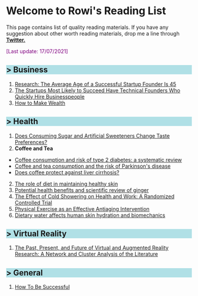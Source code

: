 <h1> Welcome to Rowi's Reading List </h1>

This page contains list of quality reading materials. If you have any suggestion about other worth reading materials, drop me a line through [**Twitter.**](https://twitter.com/rowialfata)
<p style="color:purple">[Last update: 17/07/2021]</p>

<h2 style="background-color:powderblue;"> > Business</h2>

1. [Research: The Average Age of a Successful Startup Founder Is 45](https://hbr.org/2018/07/research-the-average-age-of-a-successful-startup-founder-is-45)
2. [The Startups Most Likely to Succeed Have Technical Founders Who Quickly Hire Businesspeople](https://hbr.org/2017/11/the-startups-most-likely-to-succeed-have-technical-founders-who-quickly-hire-businesspeople)
3. [How to Make Wealth](http://www.paulgraham.com/wealth.html)


<h2 style="background-color:powderblue;"> > Health </h2>

1. [Does Consuming Sugar and Artificial Sweeteners Change Taste Preferences?](https://www.ncbi.nlm.nih.gov/pmc/articles/PMC4500487/)
2. <b> Coffee and Tea </b> <br>
  - [Coffee consumption and risk of type 2 diabetes: a systematic review](https://pubmed.ncbi.nlm.nih.gov/15998896/) <br>
  - [Coffee and tea consumption and the risk of Parkinson's disease](https://pubmed.ncbi.nlm.nih.gov/17712848/) <br>
  - [Does coffee protect against liver cirrhosis?](https://pubmed.ncbi.nlm.nih.gov/11897178/)
2. [The role of diet in maintaining healthy skin](https://www.researchgate.net/publication/330026831_The_role_of_diet_in_maintaining_healthy_skin)
3. [Potential health benefits and scientific review of ginger](https://academicjournals.org/journal/JPP/article-full-text-pdf/56E54E164970)
4. [The Effect of Cold Showering on Health and Work: A Randomized Controlled Trial](https://www.ncbi.nlm.nih.gov/pmc/articles/PMC5025014/)
5. [Physical Exercise as an Effective Antiaging Intervention](https://www.ncbi.nlm.nih.gov/pmc/articles/PMC5457745/?log$=activity)
6. [Dietary water affects human skin hydration and biomechanics](https://www.ncbi.nlm.nih.gov/pmc/articles/PMC4529263/)


<h2 style="background-color:powderblue;"> > Virtual Reality </h2>

1. [The Past, Present, and Future of Virtual and Augmented Reality Research: A Network and Cluster Analysis of the Literature](https://www.frontiersin.org/articles/10.3389/fpsyg.2018.02086/full)

<h2 style="background-color:powderblue;"> > General </h2>

1. [How To Be Successful](https://blog.samaltman.com/how-to-be-successful)
